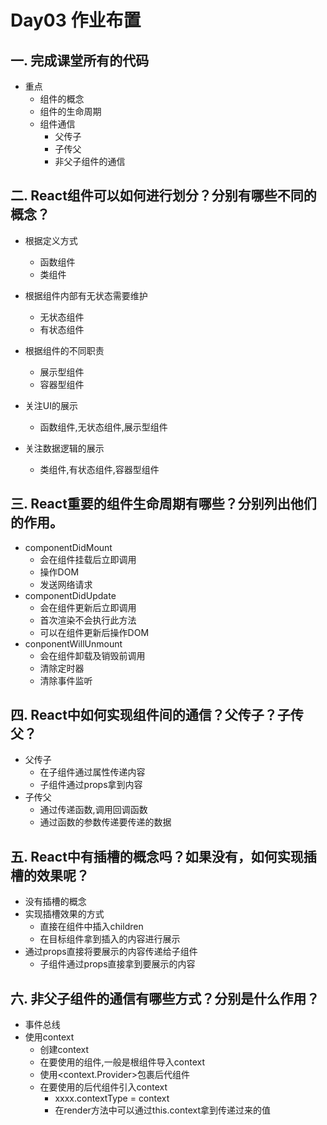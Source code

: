 # Day03 作业布置

## 一. 完成课堂所有的代码

- 重点
  - 组件的概念
  - 组件的生命周期
  - 组件通信
    - 父传子
    - 子传父
    - 非父子组件的通信

## 二. React组件可以如何进行划分？分别有哪些不同的概念？

- 根据定义方式
  - 函数组件
  - 类组件
- 根据组件内部有无状态需要维护
  - 无状态组件
  - 有状态组件
- 根据组件的不同职责
  - 展示型组件
  - 容器型组件

- 关注UI的展示
  - 函数组件,无状态组件,展示型组件
- 关注数据逻辑的展示
  - 类组件,有状态组件,容器型组件

## 三. React重要的组件生命周期有哪些？分别列出他们的作用。

- componentDidMount
  - 会在组件挂载后立即调用
  - 操作DOM
  - 发送网络请求
- componentDidUpdate
  - 会在组件更新后立即调用
  - 首次渲染不会执行此方法
  - 可以在组件更新后操作DOM
- conponentWillUnmount
  - 会在组件卸载及销毁前调用
  - 清除定时器
  - 清除事件监听

## 四. React中如何实现组件间的通信？父传子？子传父？

- 父传子
  - 在子组件通过属性传递内容
  - 子组件通过props拿到内容
- 子传父
  - 通过传递函数,调用回调函数
  - 通过函数的参数传递要传递的数据

## 五. React中有插槽的概念吗？如果没有，如何实现插槽的效果呢？

- 没有插槽的概念
- 实现插槽效果的方式
  - 直接在组件中插入children
  - 在目标组件拿到插入的内容进行展示
- 通过props直接将要展示的内容传递给子组件
  - 子组件通过props直接拿到要展示的内容

## 六. 非父子组件的通信有哪些方式？分别是什么作用？

- 事件总线
- 使用context
  - 创建context
  - 在要使用的组件,一般是根组件导入context
  - 使用<context.Provider>包裹后代组件
  - 在要使用的后代组件引入context
    - xxxx.contextType = context
    - 在render方法中可以通过this.context拿到传递过来的值





























































































